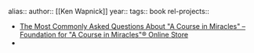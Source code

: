 alias::
author:: [[Ken Wapnick]]
year::
tags:: book
rel-projects::

- [The Most Commonly Asked Questions About "A Course in Miracles" – Foundation for "A Course in Miracles"® Online Store](https://facimstore.org/products/the-most-commonly-asked-questions-about-a-course-in-miracles-epub)
-
